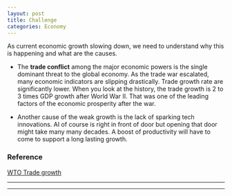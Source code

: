 ```yaml
---
layout: post
title: Challenge
categories: Economy
---
```


As current economic growth slowing down, we need to understand why this is happening and what are the causes.

* The **trade conflict** among the major economic powers is the single dominant threat to the global economy. 
As the trade war escalated, many economic indicators are slipping drastically. 
Trade growth rate are significantly lower. When you look at the history, the trade growth is 2 to 3 times GDP growth after World War II.
That was one of the leading factors of the economic prosperity after the war. 

* Another cause of the weak growth is the lack of sparking tech innovations. 
AI of course is right in front of door but opening that door might take many many decades.
A boost of productivity will have to come to support a long lasting growth.


### Reference

[WTO Trade growth](https://www.wto.org/english/res_e/statis_e/daily_update_e/latest_trade_trends_e.pdf)

----
****
